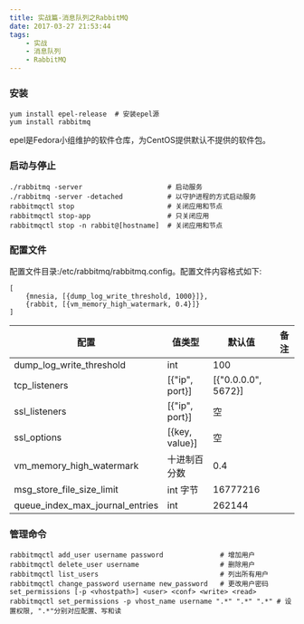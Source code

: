 ```yaml
---
title: 实战篇-消息队列之RabbitMQ
date: 2017-03-27 21:53:44
tags:
	- 实战
	- 消息队列
	- RabbitMQ
---
```

### 安装

```
yum install epel-release  # 安装epel源
yum install rabbitmq
```

epel是Fedora小组维护的软件仓库，为CentOS提供默认不提供的软件包。

### 启动与停止
```
./rabbitmq -server                     # 启动服务
./rabbitmq -server -detached           # 以守护进程的方式启动服务
rabbitmqctl stop                       # 关闭应用和节点
rabbitmqctl stop-app                   # 只关闭应用
rabbitmqctl stop -n rabbit@[hostname]  # 关闭应用和节点
```

### 配置文件
配置文件目录:/etc/rabbitmq/rabbitmq.config。配置文件内容格式如下:

```
[
	{mnesia, [{dump_log_write_threshold, 1000}]},
	{rabbit, [{vm_memory_high_watermark, 0.4}]}
]
```

配置|值类型|默认值|备注
------------------------|-----------------|--------------------|----------------
dump\_log_write\_threshold| int             | 100    |
tcp\_listeners            | [{"ip", port}] | [{"0.0.0.0", 5672}] |
ssl\_listeners            | [{"ip", port}] | 空                  |
ssl\_options              | [{key, value}] | 空                  |
vm\_memory\_high\_watermark| 十进制百分数     | 0.4                 |
msg\_store\_file\_size\_limit| int 字节      | 16777216            |
queue\_index\_max\_journal\_entries| int     | 262144              |

### 管理命令

```
rabbitmqctl add_user username password              # 增加用户
rabbitmqctl delete_user username                    # 删除用户
rabbitmqctl list_users                              # 列出所有用户
rabbitmqctl change_password username new_password   # 更改用户密码
set_permissions [-p <vhostpath>] <user> <conf> <write> <read>
rabbitmqctl set_permissions -p vhost_name username ".*" ".*" ".*" # 设置权限, ".*"分别对应配置、写和读
```
